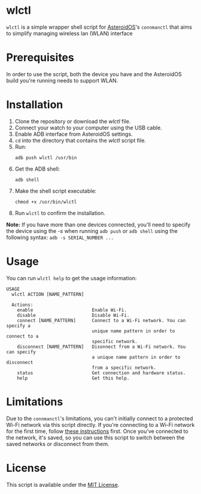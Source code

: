 # wlctl
`wlctl` is a simple wrapper shell script for [AsteroidOS](https://asteroidos.org/)'s `connmanctl` that aims to simplify managing wireless lan (WLAN) interface

# Prerequisites
In order to use the script, both the device you have and the AsteroidOS build you're running needs to support WLAN.

# Installation
1. Clone the repository or download the *wlctl* file.
2. Connect your watch to your computer using the USB cable.
3. Enable ADB interface from AsteroidOS settings.
4. `cd` into the directory that contains the *wlctl* script file.
5. Run:
    ```
    adb push wlctl /usr/bin
    ```
6. Get the ADB shell:
    ```
    adb shell
    ```
7. Make the shell script executable:
    ```
    chmod +x /usr/bin/wlctl
    ```
8. Run `wlctl` to confirm the installation.

**Note:** If you have more than one devices connected, you'll need to specify the device using the *-s* when running `adb push` or `adb shell` using the following syntax: `adb -s SERIAL_NUMBER ...`

# Usage
You can run `wlctl help` to get the usage information:

```
USAGE
  wlctl ACTION [NAME_PATTERN]

  Actions:
    enable                      Enable Wi-Fi.
    disable                     Disable Wi-Fi.
    connect [NAME_PATTERN]      Connect to a Wi-Fi network. You can specify a
                                unique name pattern in order to connect to a
                                specific network.
    disconnect [NAME_PATTERN]   Disonnect from a Wi-Fi network. You can specify
                                a unique name pattern in order to disconnect
                                from a specific network.
    status                      Get connection and hardware status.
    help                        Get this help.
```

# Limitations
Due to the `connmanctl`'s limitations, you can't initially connect to a protected Wi-Fi network via this script directly. If you're connecting to a Wi-Fi network for the first time, follow [these instructions](https://asteroidos.org/wiki/ip-connection/#ip-over-wlan) first. Once you've connected to the network, it's saved, so you can use this script to switch between the saved networks or disconnect from them.

# License
This script is available under the [MIT License](LICENSE).

